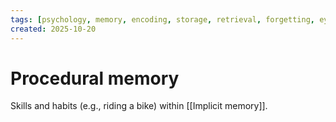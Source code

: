 ```yaml
---
tags: [psychology, memory, encoding, storage, retrieval, forgetting, eyewitness, amnesia, alzheimers, cte]
created: 2025-10-20
---
```

# Procedural memory

Skills and habits (e.g., riding a bike) within [[Implicit memory]].
